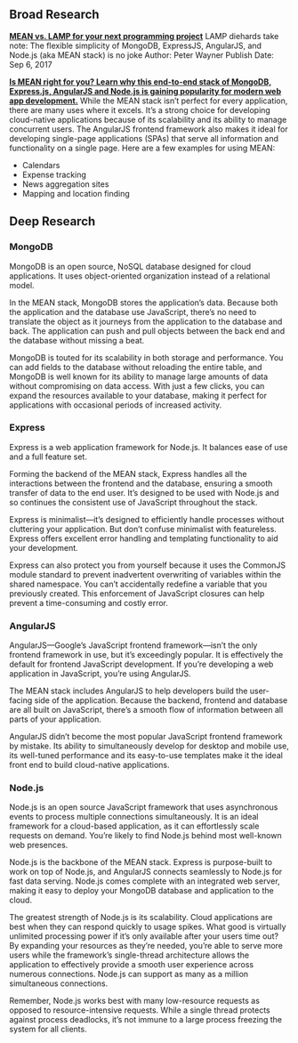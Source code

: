 ## Broad Research

[**MEAN vs. LAMP for your next programming project**](https://www.infoworld.com/article/2937159/mean-vs-lamp-for-your-next-programming-project.html)
LAMP diehards take note: The flexible simplicity of MongoDB, ExpressJS, AngularJS, and Node.js (aka MEAN stack) is no joke
Author: Peter Wayner
Publish Date: Sep 6, 2017

[**Is MEAN right for you? Learn why this end-to-end stack of MongoDB, Express.js, AngularJS and Node.js is gaining popularity for modern web app development.**](https://www.ibm.com/cloud/learn/mean-stack-explained)
While the MEAN stack isn’t perfect for every application, there are many uses where it excels. It’s a strong choice for developing cloud-native applications because of its scalability and its ability to manage concurrent users. The AngularJS frontend framework also makes it ideal for developing single-page applications (SPAs) that serve all information and functionality on a single page. Here are a few examples for using MEAN:
- Calendars
- Expense tracking
- News aggregation sites
- Mapping and location finding

## Deep Research

### MongoDB
MongoDB is an open source, NoSQL database designed for cloud applications. It uses object-oriented organization instead of a relational model.

In the MEAN stack, MongoDB stores the application’s data. Because both the application and the database use JavaScript, there’s no need to translate the object as it journeys from the application to the database and back. The application can push and pull objects between the back end and the database without missing a beat.

MongoDB is touted for its scalability in both storage and performance. You can add fields to the database without reloading the entire table, and MongoDB is well known for its ability to manage large amounts of data without compromising on data access. With just a few clicks, you can expand the resources available to your database, making it perfect for applications with occasional periods of increased activity.

### Express
Express is a web application framework for Node.js. It balances ease of use and a full feature set.

Forming the backend of the MEAN stack, Express handles all the interactions between the frontend and the database, ensuring a smooth transfer of data to the end user. It’s designed to be used with Node.js and so continues the consistent use of JavaScript throughout the stack.

Express is minimalist—it’s designed to efficiently handle processes without cluttering your application. But don’t confuse minimalist with featureless. Express offers excellent error handling and templating functionality to aid your development.

Express can also protect you from yourself because it uses the CommonJS module standard to prevent inadvertent overwriting of variables within the shared namespace. You can’t accidentally redefine a variable that you previously created. This enforcement of JavaScript closures can help prevent a time-consuming and costly error.

### AngularJS
AngularJS—Google’s JavaScript frontend framework—isn’t the only frontend framework in use, but it’s exceedingly popular. It is effectively the default for frontend JavaScript development. If you’re developing a web application in JavaScript, you’re using AngularJS.

The MEAN stack includes AngularJS to help developers build the user-facing side of the application. Because the backend, frontend and database are all built on JavaScript, there’s a smooth flow of information between all parts of your application.

AngularJS didn’t become the most popular JavaScript frontend framework by mistake. Its ability to simultaneously develop for desktop and mobile use, its well-tuned performance and its easy-to-use templates make it the ideal front end to build cloud-native applications.

### Node.js
Node.js is an open source JavaScript framework that uses asynchronous events to process multiple connections simultaneously. It is an ideal framework for a cloud-based application, as it can effortlessly scale requests on demand. You’re likely to find Node.js behind most well-known web presences.

Node.js is the backbone of the MEAN stack. Express is purpose-built to work on top of Node.js, and AngularJS connects seamlessly to Node.js for fast data serving. Node.js comes complete with an integrated web server, making it easy to deploy your MongoDB database and application to the cloud.

The greatest strength of Node.js is its scalability. Cloud applications are best when they can respond quickly to usage spikes. What good is virtually unlimited processing power if it’s only available after your users time out? By expanding your resources as they’re needed, you’re able to serve more users while the framework’s single-thread architecture allows the application to effectively provide a smooth user experience across numerous connections. Node.js can support as many as a million simultaneous connections.

Remember, Node.js works best with many low-resource requests as opposed to resource-intensive requests. While a single thread protects against process deadlocks, it’s not immune to a large process freezing the system for all clients.
